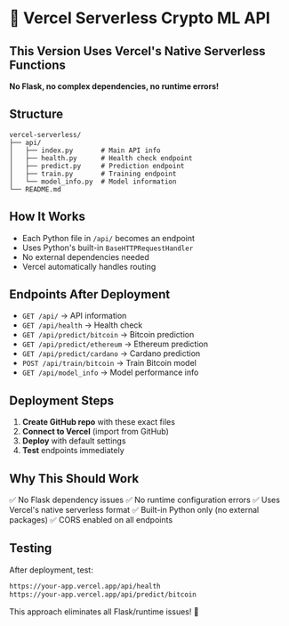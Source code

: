 # 🚀 Vercel Serverless Crypto ML API

## This Version Uses Vercel's Native Serverless Functions

**No Flask, no complex dependencies, no runtime errors!**

## Structure
```
vercel-serverless/
├── api/
│   ├── index.py       # Main API info
│   ├── health.py      # Health check endpoint
│   ├── predict.py     # Prediction endpoint
│   ├── train.py       # Training endpoint
│   └── model_info.py  # Model information
└── README.md
```

## How It Works
- Each Python file in `/api/` becomes an endpoint
- Uses Python's built-in `BaseHTTPRequestHandler`
- No external dependencies needed
- Vercel automatically handles routing

## Endpoints After Deployment
- `GET /api/` → API information
- `GET /api/health` → Health check
- `GET /api/predict/bitcoin` → Bitcoin prediction
- `GET /api/predict/ethereum` → Ethereum prediction  
- `GET /api/predict/cardano` → Cardano prediction
- `POST /api/train/bitcoin` → Train Bitcoin model
- `GET /api/model_info` → Model performance info

## Deployment Steps
1. **Create GitHub repo** with these exact files
2. **Connect to Vercel** (import from GitHub)
3. **Deploy** with default settings
4. **Test** endpoints immediately

## Why This Should Work
✅ No Flask dependency issues
✅ No runtime configuration errors
✅ Uses Vercel's native serverless format
✅ Built-in Python only (no external packages)
✅ CORS enabled on all endpoints

## Testing
After deployment, test:
```bash
https://your-app.vercel.app/api/health
https://your-app.vercel.app/api/predict/bitcoin
```

This approach eliminates all Flask/runtime issues! 🎯